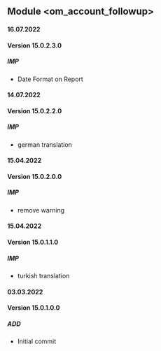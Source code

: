 ## Module <om_account_followup>

#### 16.07.2022

#### Version 15.0.2.3.0

##### IMP

- Date Format on Report

#### 14.07.2022

#### Version 15.0.2.2.0

##### IMP

- german translation

#### 15.04.2022

#### Version 15.0.2.0.0

##### IMP

- remove warning

#### 15.04.2022

#### Version 15.0.1.1.0

##### IMP

- turkish translation

#### 03.03.2022

#### Version 15.0.1.0.0

##### ADD

- Initial commit
